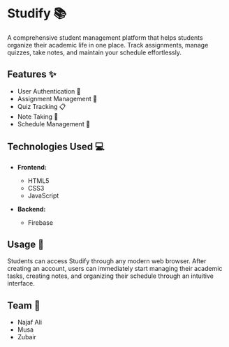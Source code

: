 # Studify 📚

A comprehensive student management platform that helps students organize their academic life in one place. Track assignments, manage quizzes, take notes, and maintain your schedule effortlessly.

## Features ✨

- User Authentication 🔐
- Assignment Management 📝
- Quiz Tracking 📋
- Note Taking 📔
- Schedule Management 📅

## Technologies Used 💻

- **Frontend:**
  - HTML5
  - CSS3
  - JavaScript

- **Backend:**
  - Firebase

## Usage 📱

Students can access Studify through any modern web browser. After creating an account, users can immediately start managing their academic tasks, creating notes, and organizing their schedule through an intuitive interface.

## Team 👥

- Najaf Ali 
- Musa 
- Zubair 
